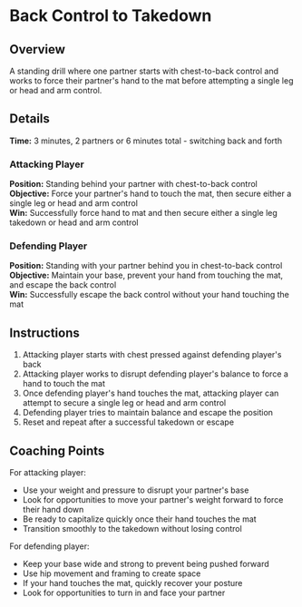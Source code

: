 # Back Control to Takedown

## Overview
A standing drill where one partner starts with chest-to-back control and works to force their partner's hand to the mat before attempting a single leg or head and arm control.

## Details
**Time:** 3 minutes, 2 partners or 6 minutes total - switching back and forth

### Attacking Player
**Position:** Standing behind your partner with chest-to-back control  
**Objective:** Force your partner's hand to touch the mat, then secure either a single leg or head and arm control  
**Win:** Successfully force hand to mat and then secure either a single leg takedown or head and arm control

### Defending Player
**Position:** Standing with your partner behind you in chest-to-back control  
**Objective:** Maintain your base, prevent your hand from touching the mat, and escape the back control  
**Win:** Successfully escape the back control without your hand touching the mat

## Instructions
1. Attacking player starts with chest pressed against defending player's back
2. Attacking player works to disrupt defending player's balance to force a hand to touch the mat
3. Once defending player's hand touches the mat, attacking player can attempt to secure a single leg or head and arm control
4. Defending player tries to maintain balance and escape the position
5. Reset and repeat after a successful takedown or escape

## Coaching Points
For attacking player:
- Use your weight and pressure to disrupt your partner's base
- Look for opportunities to move your partner's weight forward to force their hand down
- Be ready to capitalize quickly once their hand touches the mat
- Transition smoothly to the takedown without losing control

For defending player:
- Keep your base wide and strong to prevent being pushed forward
- Use hip movement and framing to create space
- If your hand touches the mat, quickly recover your posture
- Look for opportunities to turn in and face your partner
